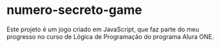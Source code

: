 # numero-secreto-game
Este projeto é um jogo criado em JavaScript, que faz parte do meu progresso no curso de Lógica de Programação do programa Alura ONE.
